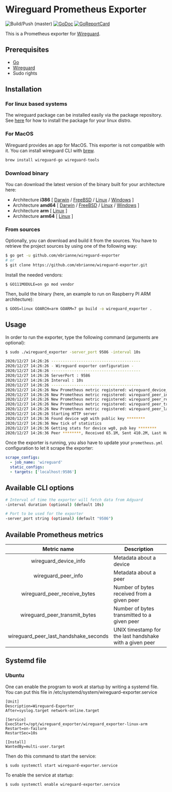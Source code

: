 # Wireguard Prometheus Exporter

![Build/Push (master)](https://github.com/ebrianne/wireguard-exporter/workflows/Build/Push%20(master)/badge.svg?branch=master)
[![GoDoc](https://godoc.org/github.com/ebrianne/wireguard-exporter?status.png)](https://godoc.org/github.com/ebrianne/wireguard-exporter)
[![GoReportCard](https://goreportcard.com/badge/github.com/ebrianne/wireguard-exporter)](https://goreportcard.com/report/github.com/ebrianne/wireguard-exporter)

This is a Prometheus exporter for [Wireguard](https://www.wireguard.com).

<!-- ![Grafana dashboard](https://raw.githubusercontent.com/ebrianne/adguard-exporter/master/grafana/dashboard.png)

Grafana dashboard is [available here](https://grafana.com/dashboards/13330) on the Grafana dashboard website and also [here](https://raw.githubusercontent.com/ebrianne/adguard-exporter/master/grafana/dashboard.json) on the GitHub repository. -->

## Prerequisites

* [Go](https://golang.org/doc/)
* [Wireguard](https://www.wireguard.com)
* Sudo rights

## Installation

### For linux based systems

The wireguard package can be installed easily via the package repository. See [here](https://www.wireguard.com/install/) for how to install the package for your linux distro.

### For MacOS

Wireguard provides an app for MacOS. This exporter is not compatible with it. You can install wireguard CLI with [brew](https://brew.sh).

```bash
brew install wireguard-go wireguard-tools
```

### Download binary

You can download the latest version of the binary built for your architecture here:

* Architecture **i386** [
[Darwin](https://github.com/ebrianne/wireguard-exporter/releases/latest/download/wireguard_exporter-darwin-386) /
[FreeBSD](https://github.com/ebrianne/wireguard-exporter/releases/latest/download/wireguard_exporter-freebsd-386) /
[Linux](https://github.com/ebrianne/wireguard-exporter/releases/latest/download/wireguard_exporter-linux-386) /
[Windows](https://github.com/ebrianne/wireguard-exporter/releases/latest/download/wireguard_exporter-windows-386.exe)
]
* Architecture **amd64** [
[Darwin](https://github.com/ebrianne/wireguard-exporter/releases/latest/download/wireguard_exporter-darwin-amd64) /
[FreeBSD](https://github.com/ebrianne/wireguard-exporter/releases/latest/download/wireguard_exporter-freebsd-amd64) /
[Linux](https://github.com/ebrianne/wireguard-exporter/releases/latest/download/wireguard_exporter-linux-amd64) /
[Windows](https://github.com/ebrianne/wireguard-exporter/releases/latest/download/wireguard_exporter-windows-amd64.exe)
]
* Architecture **arm** [
[Linux](https://github.com/ebrianne/wireguard-exporter/releases/latest/download/wireguard_exporter-linux-arm)
]
* Architecture **arm64** [
[Linux](https://github.com/ebrianne/wireguard-exporter/releases/latest/download/wireguard_exporter-linux-arm64)
]

### From sources

Optionally, you can download and build it from the sources. You have to retrieve the project sources by using one of the following way:
```bash
$ go get -u github.com/ebrianne/wireguard-exporter
# or
$ git clone https://github.com/ebrianne/wireguard-exporter.git
```

Install the needed vendors:

```
$ GO111MODULE=on go mod vendor
```

Then, build the binary (here, an example to run on Raspberry PI ARM architecture):
```bash
$ GOOS=linux GOARCH=arm GOARM=7 go build -o wireguard_exporter .
```

## Usage

In order to run the exporter, type the following command (arguments are optional):

```bash
$ sudo ./wireguard_exporter -server_port 9586 -interval 10s
```

```bash
2020/12/27 14:26:26 ---------------------------------------
2020/12/27 14:26:26 - Wireguard exporter configuration -
2020/12/27 14:26:26 ---------------------------------------
2020/12/27 14:26:26 ServerPort : 9586
2020/12/27 14:26:26 Interval : 10s
2020/12/27 14:26:26 ---------------------------------------
2020/12/27 14:26:26 New Prometheus metric registered: wireguard_device_info
2020/12/27 14:26:26 New Prometheus metric registered: wireguard_peer_info
2020/12/27 14:26:26 New Prometheus metric registered: wireguard_peer_receive_bytes
2020/12/27 14:26:26 New Prometheus metric registered: wireguard_peer_transmit_bytes
2020/12/27 14:26:26 New Prometheus metric registered: wireguard_peer_last_handshake_seconds
2020/12/27 14:26:26 Starting HTTP server
2020/12/27 14:26:36 Found device wg0 with public key ********
2020/12/27 14:26:36 New tick of statistics
2020/12/27 14:26:36 Getting stats for device wg0, pub key ********
2020/12/27 14:26:36 Peer ********, Received 65.1M, Sent 410.2M, Last Handshake 2020-12-27 14:26:13 +0000 UTC
```

Once the exporter is running, you also have to update your `prometheus.yml` configuration to let it scrape the exporter:

```yaml
scrape_configs:
  - job_name: 'wireguard'
  static_configs:
  - targets: ['localhost:9586']
```

## Available CLI options
```bash
# Interval of time the exporter will fetch data from Adguard
-interval duration (optional) (default 10s)

# Port to be used for the exporter
-server_port string (optional) (default "9586")
```

## Available Prometheus metrics

| Metric name                           | Description                                                 |
|:-------------------------------------:|-------------------------------------------------------------|
| wireguard_device_info                 | Metadata about a device                                     |
| wireguard_peer_info                   | Metadata about a peer                                       |
| wireguard_peer_receive_bytes          | Number of bytes received from a given peer                  |
| wireguard_peer_transmit_bytes         | Number of bytes transmitted to a given peer                 |
| wireguard_peer_last_handshake_seconds | UNIX timestamp for the last handshake with a given peer     |


## Systemd file 

### Ubuntu

One can enable the program to work at startup by writing a systemd file. You can put this file in /etc/systemd/system/wireguard-exporter.service

```
[Unit]
Description=Wireguard-Exporter
After=syslog.target network-online.target

[Service]
ExecStart=/opt/wireguard_exporter/wireguard_exporter-linux-arm
Restart=on-failure
RestartSec=10s

[Install]
WantedBy=multi-user.target
```

Then do this command to start the service:
```
$ sudo systemctl start wireguard-exporter.service
```
To enable the service at startup:
```
$ sudo systemctl enable wireguard-exporter.service
```
